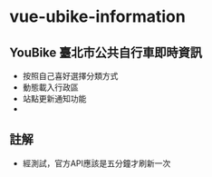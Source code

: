 # vue-ubike-information
## YouBike 臺北市公共自行車即時資訊
* 按照自己喜好選擇分類方式
* 動態載入行政區
* 站點更新通知功能
* 

## 註解
* 經測試，官方API應該是五分鐘才刷新一次

